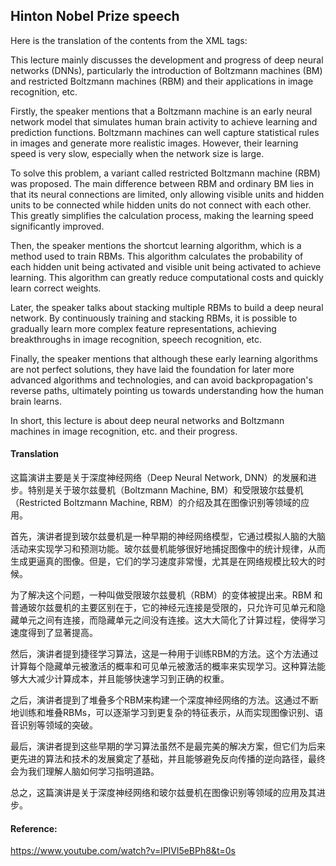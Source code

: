 ## Hinton Nobel Prize speech

Here is the translation of the contents from the XML tags:

This lecture mainly discusses the development and progress of deep neural networks (DNNs), particularly the introduction of Boltzmann machines (BM) and restricted Boltzmann machines (RBM) and their applications in image recognition, etc.

Firstly, the speaker mentions that a Boltzmann machine is an early neural network model that simulates human brain activity to achieve learning and prediction functions. Boltzmann machines can well capture statistical rules in images and generate more realistic images. However, their learning speed is very slow, especially when the network size is large.

To solve this problem, a variant called restricted Boltzmann machine (RBM) was proposed. The main difference between RBM and ordinary BM lies in that its neural connections are limited, only allowing visible units and hidden units to be connected while hidden units do not connect with each other. This greatly simplifies the calculation process, making the learning speed significantly improved.

Then, the speaker mentions the shortcut learning algorithm, which is a method used to train RBMs. This algorithm calculates the probability of each hidden unit being activated and visible unit being activated to achieve learning. This algorithm can greatly reduce computational costs and quickly learn correct weights.

Later, the speaker talks about stacking multiple RBMs to build a deep neural network. By continuously training and stacking RBMs, it is possible to gradually learn more complex feature representations, achieving breakthroughs in image recognition, speech recognition, etc.

Finally, the speaker mentions that although these early learning algorithms are not perfect solutions, they have laid the foundation for later more advanced algorithms and technologies, and can avoid backpropagation's reverse paths, ultimately pointing us towards understanding how the human brain learns.

In short, this lecture is about deep neural networks and Boltzmann machines in image recognition, etc. and their progress.

#### Translation 

这篇演讲主要是关于深度神经网络（Deep Neural Network, DNN）的发展和进步。特别是关于玻尔兹曼机（Boltzmann Machine, BM）和受限玻尔兹曼机（Restricted Boltzmann Machine, RBM）的介绍及其在图像识别等领域的应用。

首先，演讲者提到玻尔兹曼机是一种早期的神经网络模型，它通过模拟人脑的大脑活动来实现学习和预测功能。玻尔兹曼机能够很好地捕捉图像中的统计规律，从而生成更逼真的图像。但是，它们的学习速度非常慢，尤其是在网络规模比较大的时候。

为了解决这个问题，一种叫做受限玻尔兹曼机（RBM）的变体被提出来。RBM 和普通玻尔兹曼机的主要区别在于，它的神经元连接是受限的，只允许可见单元和隐藏单元之间有连接，而隐藏单元之间没有连接。这大大简化了计算过程，使得学习速度得到了显著提高。

然后，演讲者提到捷径学习算法，这是一种用于训练RBM的方法。这个方法通过计算每个隐藏单元被激活的概率和可见单元被激活的概率来实现学习。这种算法能够大大减少计算成本，并且能够快速学习到正确的权重。

之后，演讲者提到了堆叠多个RBM来构建一个深度神经网络的方法。这通过不断地训练和堆叠RBMs，可以逐渐学习到更复杂的特征表示，从而实现图像识别、语音识别等领域的突破。

最后，演讲者提到这些早期的学习算法虽然不是最完美的解决方案，但它们为后来更先进的算法和技术的发展奠定了基础，并且能够避免反向传播的逆向路径，最终会为我们理解人脑如何学习指明道路。

总之，这篇演讲是关于深度神经网络和玻尔兹曼机在图像识别等领域的应用及其进步。

#### Reference: 

https://www.youtube.com/watch?v=lPIVl5eBPh8&t=0s